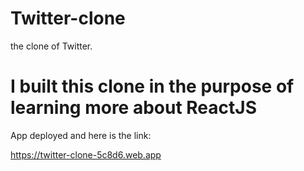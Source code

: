 # Twitter-clone
the clone of Twitter.

# I built this clone in the purpose of learning more about ReactJS


App deployed and here is the link:

https://twitter-clone-5c8d6.web.app
